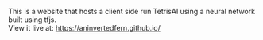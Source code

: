 This is a website that hosts a client side run TetrisAI using a neural network built using tfjs.  
View it live at: https://aninvertedfern.github.io/